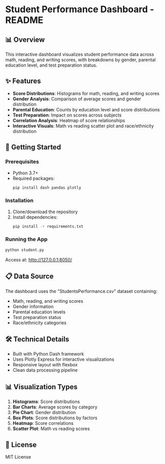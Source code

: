 # Student Performance Dashboard - README

## 📊 Overview
This interactive dashboard visualizes student performance data across math, reading, and writing scores, with breakdowns by gender, parental education level, and test preparation status.

## ✨ Features
- **Score Distributions**: Histograms for math, reading, and writing scores
- **Gender Analysis**: Comparison of average scores and gender distribution
- **Parental Education**: Counts by education level and score distributions
- **Test Preparation**: Impact on scores across subjects
- **Correlation Analysis**: Heatmap of score relationships
- **Interactive Visuals**: Math vs reading scatter plot and race/ethnicity distribution

## 🚀 Getting Started

### Prerequisites
- Python 3.7+
- Required packages:
  ```bash
  pip install dash pandas plotly
  ```

### Installation
1. Clone/download the repository
2. Install dependencies:
   ```bash
   pip install -r requirements.txt
   ```

### Running the App
```bash
python student.py
```
Access at: http://127.0.0.1:8050/

## 📋 Data Source
The dashboard uses the "StudentsPerformance.csv" dataset containing:
- Math, reading, and writing scores
- Gender information
- Parental education levels
- Test preparation status
- Race/ethnicity categories

## 🛠 Technical Details
- Built with Python Dash framework
- Uses Plotly Express for interactive visualizations
- Responsive layout with flexbox
- Clean data processing pipeline

## 📊 Visualization Types
1. **Histograms**: Score distributions
2. **Bar Charts**: Average scores by category
3. **Pie Chart**: Gender distribution
4. **Box Plots**: Score distributions by factors
5. **Heatmap**: Score correlations
6. **Scatter Plot**: Math vs reading scores

## 📜 License
MIT License
